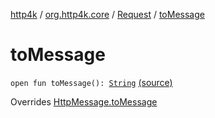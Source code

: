 [http4k](../../index.md) / [org.http4k.core](../index.md) / [Request](index.md) / [toMessage](./to-message.md)

# toMessage

`open fun toMessage(): `[`String`](https://kotlinlang.org/api/latest/jvm/stdlib/kotlin/-string/index.html) [(source)](https://github.com/http4k/http4k/blob/master/http4k-core/src/main/kotlin/org/http4k/core/http.kt#L144)

Overrides [HttpMessage.toMessage](../-http-message/to-message.md)


